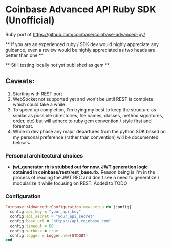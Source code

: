 # Coinbase Advanced API Ruby SDK (Unofficial)

Ruby port of https://github.com/coinbase/coinbase-advanced-py/

** If you are an experienced ruby / SDK dev would highly appreciate any guidance, even a review would be highly appreciated as two heads are better than one **

** Still testing locally not yet published as gem **

## Caveats:

1. Starting with REST port
2. WebSocket not supported yet and won't be until REST is complete which could take a while
3. To speed up completion, I'm trying my best to keep the structure as similar as possible (directories, file names, classes, method signatures, order, etc) but will adhere to ruby gem convention / style first and foremost.
4. While in dev phase any major departures from the python SDK based on my personal preference (rather than convention) will be documented below ↓

### Personal architectural choices

* **jwt_generator.rb is stubbed out for now. JWT generation logic cotained in coinbase/rest/rest_base.rb.** Reason being is I'm in the process of reading the JWT RFC and don't see a need to generalize / modularize it while focusing on REST. Added to TODO

### Configuration

```ruby
Coinbase::Advanced::Configuration.new.setup do |config|
  config.api_key = "your_api_key"
  config.api_secret = "your_api_secret"
  config.base_url = "https://api.coinbase.com"
  config.timeout = 60
  config.verbose = true
  config.logger = Logger.new(STDOUT)
end
```